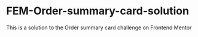# FEM-Order-summary-card-solution
This is a solution to the Order summary card challenge on Frontend Mentor
